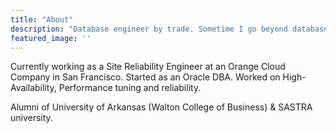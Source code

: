 ```yaml
---
title: "About"
description: "Database engineer by trade. Sometime I go beyond databases too."
featured_image: ''
---
```

<!--- {{< figure src="/images/monumental_valley.png" title="A drop in the ocean" >}} --> 

Currently working as a Site Reliability Engineer at an Orange Cloud Company in San Francisco.
Started as an Oracle DBA. Worked on High-Availability, Performance tuning and reliability.

Alumni of University of Arkansas (Walton College of Business) & SASTRA university.